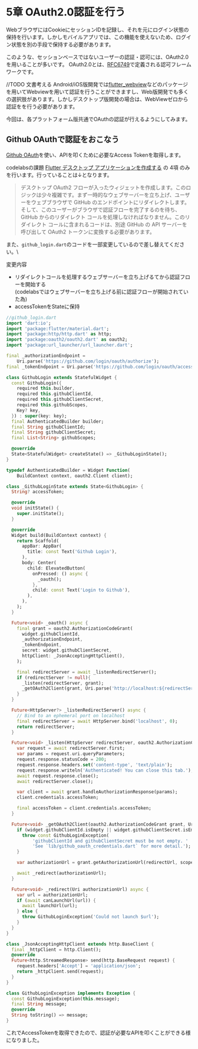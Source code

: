 # 5章 OAuth2.0認証を行う

WebブラウザにはCookieにセッションIDを記録し、それを元にログイン状態の保持を行います。しかしモバイルアプリでは、この機能を使えないため、ログイン状態を別の手段で保持する必要があります。

このような、セッションベースではないユーザーの認証・認可には、OAuth2.0を用いることが多いです。
OAuth2.0とは、[RFC6749](https://openid-foundation-japan.github.io/rfc6749.ja.html)で定義される認可フレームワークです。

//TODO 文書考える
Android/iOS版開発では[flutter_webview](https://pub.dev/packages/webview_flutter)などのパッケージを用いてWebviewを用いて認証を行うことができますし、Web版開発でも多くの選択肢があります。しかしデスクトップ版開発の場合は、WebViewゼロから認証をを行う必要があります。

今回は、各プラットフォーム版共通でOAuthの認証が行えるようにしてみます。

## Github OAuthで認証をおこなう

[Github OAuth](https://docs.github.com/ja/developers/apps/building-oauth-apps/authorizing-oauth-apps)を使い、APIを叩くために必要なAccess Tokenを取得します。

codelabsの課題 [Flutter デスクトップ アプリケーションを作成する](https://codelabs.developers.google.com/codelabs/flutter-github-client#3) の 4項 のみを行います。行っていることは↓となります。

> デスクトップ OAuth2 フローが入ったウィジェットを作成します。このロジックは少々複雑です。まず一時的なウェブサーバーを立ち上げ、ユーザーをウェブブラウザで GitHub のエンドポイントにリダイレクトします。そして、このユーザーがブラウザで認証フローを完了するのを待ち、GitHub からのリダイレクト コールを処理しなければなりません。このリダイレクト コールに含まれるコードは、別途 GitHub の API サーバーを呼び出して OAuth2 トークンに変換する必要があります。

また、`github_login.dart`のコードを一部変更しているので差し替えてください。\

変更内容 
- リダイレクトコールを処理するウェブサーバーを立ち上げるてから認証フローを開始する\
  (codelabsではウェブサーバーを立ち上げる前に認証フローが開始されていた為)
- accessTokenをStateに保持

```dart
//github_login.dart
import 'dart:io';
import 'package:flutter/material.dart';
import 'package:http/http.dart' as http;
import 'package:oauth2/oauth2.dart' as oauth2;
import 'package:url_launcher/url_launcher.dart';

final _authorizationEndpoint =
    Uri.parse('https://github.com/login/oauth/authorize');
final _tokenEndpoint = Uri.parse('https://github.com/login/oauth/access_token');

class GithubLogin extends StatefulWidget {
  const GithubLogin({
    required this.builder,
    required this.githubClientId,
    required this.githubClientSecret,
    required this.githubScopes,
    Key? key,
  }) : super(key: key);
  final AuthenticatedBuilder builder;
  final String githubClientId;
  final String githubClientSecret;
  final List<String> githubScopes;

  @override
  State<StatefulWidget> createState() => _GithubLoginState();
}

typedef AuthenticatedBuilder = Widget Function(
    BuildContext context, oauth2.Client client);

class _GithubLoginState extends State<GithubLogin> {
  String? accessToken;

  @override
  void initState() {
    super.initState();
  }

  @override
  Widget build(BuildContext context) {
    return Scaffold(
      appBar: AppBar(
        title: const Text('Github Login'),
      ),
      body: Center(
        child: ElevatedButton(
          onPressed: () async {
            _oauth();
          },
          child: const Text('Login to Github'),
        ),
      ),
    );
  }

  Future<void> _oauth() async {
    final grant = oauth2.AuthorizationCodeGrant(
      widget.githubClientId,
      _authorizationEndpoint,
      _tokenEndpoint,
      secret: widget.githubClientSecret,
      httpClient: _JsonAcceptingHttpClient(),
    );

    final redirectServer = await _listenRedirectServer();
    if (redirectServer != null){
      _listen(redirectServer, grant);
      _getOAuth2Client(grant, Uri.parse('http://localhost:${redirectServer.port}/auth'));
    }
  }

  Future<HttpServer?> _listenRedirectServer() async {
    // Bind to an ephemeral port on localhost
    final redirectServer = await HttpServer.bind('localhost', 0);
    return redirectServer;
  }

  Future<void> _listen(HttpServer redirectServer, oauth2.AuthorizationCodeGrant grant) async {
    var request = await redirectServer.first;
    var params = request.uri.queryParameters;
    request.response.statusCode = 200;
    request.response.headers.set('content-type', 'text/plain');
    request.response.writeln('Authenticated! You can close this tab.');
    await request.response.close();
    await redirectServer.close();

    var client = await grant.handleAuthorizationResponse(params);
    client.credentials.accessToken;

    final accessToken = client.credentials.accessToken;
  }

  Future<void> _getOAuth2Client(oauth2.AuthorizationCodeGrant grant, Uri redirectUrl) async {
    if (widget.githubClientId.isEmpty || widget.githubClientSecret.isEmpty) {
      throw const GithubLoginException(
          'githubClientId and githubClientSecret must be not empty. '
          'See `lib/github_oauth_credentials.dart` for more detail.');
    }

    var authorizationUrl = grant.getAuthorizationUrl(redirectUrl, scopes: widget.githubScopes);

    await _redirect(authorizationUrl);
  }

  Future<void> _redirect(Uri authorizationUrl) async {
    var url = authorizationUrl;
    if (await canLaunchUrl(url)) {
      await launchUrl(url);
    } else {
      throw GithubLoginException('Could not launch $url');
    }
  }
}

class _JsonAcceptingHttpClient extends http.BaseClient {
  final _httpClient = http.Client();
  @override
  Future<http.StreamedResponse> send(http.BaseRequest request) {
    request.headers['Accept'] = 'application/json';
    return _httpClient.send(request);
  }
}

class GithubLoginException implements Exception {
  const GithubLoginException(this.message);
  final String message;
  @override
  String toString() => message;
}
```

これでAccessTokenを取得できたので、認証が必要なAPIを叩くことができる様になりました。